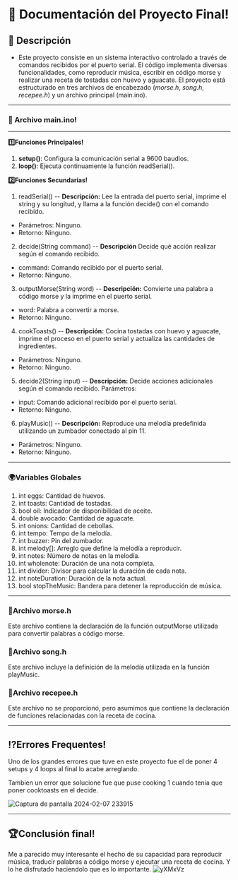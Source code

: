 # **💯 Documentación del Proyecto Final!**
## **📑 Descripción**
- Este proyecto consiste en un sistema interactivo controlado a través de comandos recibidos por el puerto serial. El código implementa diversas funcionalidades, como reproducir música, escribir en código morse y realizar una receta de tostadas con huevo y aguacate. El proyecto está estructurado en tres archivos de encabezado (*morse.h*, *song.h*, *recepee.h*) y un archivo principal (main.ino).

---

### **🎃 Archivo main.ino**!
---
**1️⃣Funciones Principales!**

1. **setup()**: Configura la comunicación serial a 9600 baudios.
2. **loop()**: Ejecuta continuamente la función readSerial().

**2️⃣Funciones Secundarias!**
1. readSerial()
-- **Descripción:** Lee la entrada del puerto serial, imprime el string y su longitud, y llama a la función decide() con el comando recibido.

- Parámetros: Ninguno.
- Retorno: Ninguno.
2. decide(String command)
-- **Descripción** Decide qué acción realizar según el comando recibido.

- command: Comando recibido por el puerto serial.
- Retorno: Ninguno.
3. outputMorse(String word)
-- **Descripción:** Convierte una palabra a código morse y la imprime en el puerto serial.

- word: Palabra a convertir a morse.
- Retorno: Ninguno.
4. cookToasts()
-- **Descripción:** Cocina tostadas con huevo y aguacate, imprime el proceso en el puerto serial y actualiza las cantidades de ingredientes.
- Parámetros: Ninguno.
- Retorno: Ninguno.
5. decide2(String input)
-- **Descripción:** Decide acciones adicionales según el comando recibido.
Parámetros:
- input: Comando adicional recibido por el puerto serial.
- Retorno: Ninguno.
6. playMusic()
-- **Descripción:** Reproduce una melodía predefinida utilizando un zumbador conectado al pin 11.
- Parámetros: Ninguno.
- Retorno: Ninguno.
---

### **​🌍​Variables Globales**
1. int eggs: Cantidad de huevos.
2. int toasts: Cantidad de tostadas.
3. bool oil: Indicador de disponibilidad de aceite.
4. double avocado: Cantidad de aguacate.
5. int onions: Cantidad de cebollas.
7. int tempo: Tempo de la melodía.
8. int buzzer: Pin del zumbador.
9. int melody[]: Arreglo que define la melodía a reproducir.
10. int notes: Número de notas en la melodía.
11. int wholenote: Duración de una nota completa.
12. int divider: Divisor para calcular la duración de cada nota.
13. int noteDuration: Duración de la nota actual.
14. bool stopTheMusic: Bandera para detener la reproducción de música.
---

### **🐒Archivo morse.h**
Este archivo contiene la declaración de la función outputMorse utilizada para convertir palabras a código morse.

### **🎼​Archivo song.h**
Este archivo incluye la definición de la melodía utilizada en la función playMusic.

### **🧾Archivo recepee.h**
Este archivo no se proporcionó, pero asumimos que contiene la declaración de funciones relacionadas con la receta de cocina.

---
## **​⁉️​Errores Frequentes!**

Uno de los grandes errores que tuve en este proyecto fue el de poner 4 setups y 4 loops al final lo acabe arreglando.

Tambien un error que solucione fue que puse cooking 1 cuando tenia que poner cooktoasts en el decide.


![Captura de pantalla 2024-02-07 233915](https://github.com/axckzz/J25-Progamming/assets/144990882/b7b77096-8248-4c40-a779-19d05123178a)

---
## ​​🏆​**Conclusión final!**
Me a parecido muy interesante el hecho de su capacidad para reproducir música, traducir palabras a código morse y ejecutar una receta de cocina. Y lo he disfrutado haciendolo que es lo importante.
![yXMxVz](https://github.com/axckzz/J25-Progamming/assets/144990882/4564183f-8e8e-429e-afde-f447066af9bd)


